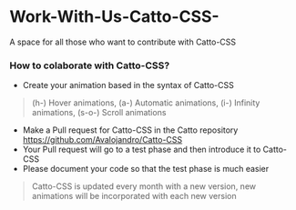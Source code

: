 # Work-With-Us-Catto-CSS-
A space for all those who want to contribute with Catto-CSS

### How to colaborate with Catto-CSS?

- Create your animation based in the syntax of Catto-CSS 
> (h-) Hover animations, (a-) Automatic animations, (i-) Infinity animations, (s-o-) Scroll animations 
- Make a Pull request for Catto-CSS in the Catto repository https://github.com/Avalojandro/Catto-CSS
- Your Pull request will go to a test phase and then introduce it to Catto-CSS 
- Please document your code so that the test phase is much easier

> Catto-CSS is updated every month with a new version, new animations will be incorporated with each new version
